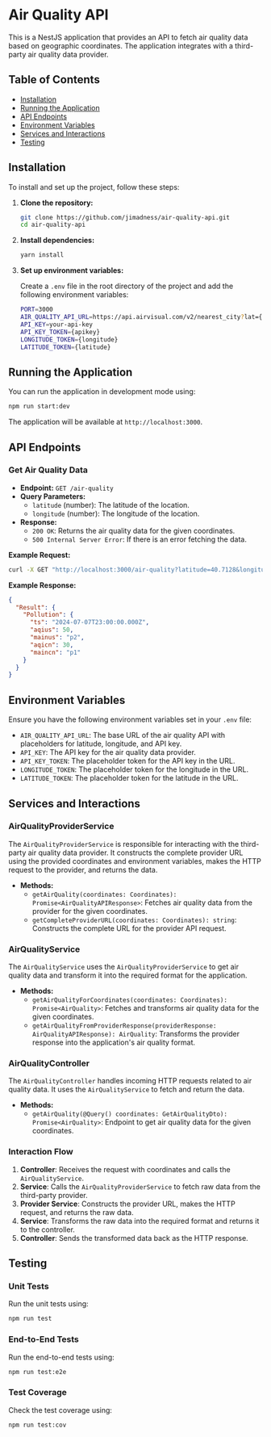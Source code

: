 # Air Quality API

This is a NestJS application that provides an API to fetch air quality data based on geographic coordinates. The application integrates with a third-party air quality data provider.

## Table of Contents

- [Installation](#installation)
- [Running the Application](#running-the-application)
- [API Endpoints](#api-endpoints)
- [Environment Variables](#environment-variables)
- [Services and Interactions](#services-and-interactions)
- [Testing](#testing)

## Installation

To install and set up the project, follow these steps:

1. **Clone the repository:**
    ```sh
    git clone https://github.com/jimadness/air-quality-api.git
    cd air-quality-api
    ```

2. **Install dependencies:**
    ```sh
    yarn install
    ```

3. **Set up environment variables:**

    Create a `.env` file in the root directory of the project and add the following environment variables:

    ```sh
    PORT=3000
    AIR_QUALITY_API_URL=https://api.airvisual.com/v2/nearest_city?lat={latitude}&lon={longitude}&key={apikey}
    API_KEY=your-api-key
    API_KEY_TOKEN={apikey}
    LONGITUDE_TOKEN={longitude}
    LATITUDE_TOKEN={latitude}
    ```

## Running the Application

You can run the application in development mode using:

```sh
npm run start:dev
```

The application will be available at `http://localhost:3000`.

## API Endpoints

### Get Air Quality Data

- **Endpoint:** `GET /air-quality`
- **Query Parameters:**
    - `latitude` (number): The latitude of the location.
    - `longitude` (number): The longitude of the location.
- **Response:**
    - `200 OK`: Returns the air quality data for the given coordinates.
    - `500 Internal Server Error`: If there is an error fetching the data.

**Example Request:**

```sh
curl -X GET "http://localhost:3000/air-quality?latitude=40.7128&longitude=-74.0060"
```

**Example Response:**

```json
{
  "Result": {
    "Pollution": {
      "ts": "2024-07-07T23:00:00.000Z",
      "aqius": 50,
      "mainus": "p2",
      "aqicn": 30,
      "maincn": "p1"
    }
  }
}
```

## Environment Variables

Ensure you have the following environment variables set in your `.env` file:

- `AIR_QUALITY_API_URL`: The base URL of the air quality API with placeholders for latitude, longitude, and API key.
- `API_KEY`: The API key for the air quality data provider.
- `API_KEY_TOKEN`: The placeholder token for the API key in the URL.
- `LONGITUDE_TOKEN`: The placeholder token for the longitude in the URL.
- `LATITUDE_TOKEN`: The placeholder token for the latitude in the URL.

## Services and Interactions

### AirQualityProviderService

The `AirQualityProviderService` is responsible for interacting with the third-party air quality data provider. It constructs the complete provider URL using the provided coordinates and environment variables, makes the HTTP request to the provider, and returns the data.

- **Methods:**
    - `getAirQuality(coordinates: Coordinates): Promise<AirQualityAPIResponse>`: Fetches air quality data from the provider for the given coordinates.
    - `getCompleteProviderURL(coordinates: Coordinates): string`: Constructs the complete URL for the provider API request.

### AirQualityService

The `AirQualityService` uses the `AirQualityProviderService` to get air quality data and transform it into the required format for the application.

- **Methods:**
    - `getAirQualityForCoordinates(coordinates: Coordinates): Promise<AirQuality>`: Fetches and transforms air quality data for the given coordinates.
    - `getAirQualityFromProviderResponse(providerResponse: AirQualityAPIResponse): AirQuality`: Transforms the provider response into the application's air quality format.

### AirQualityController

The `AirQualityController` handles incoming HTTP requests related to air quality data. It uses the `AirQualityService` to fetch and return the data.

- **Methods:**
    - `getAirQuality(@Query() coordinates: GetAirQualityDto): Promise<AirQuality>`: Endpoint to get air quality data for the given coordinates.

### Interaction Flow

1. **Controller**: Receives the request with coordinates and calls the `AirQualityService`.
2. **Service**: Calls the `AirQualityProviderService` to fetch raw data from the third-party provider.
3. **Provider Service**: Constructs the provider URL, makes the HTTP request, and returns the raw data.
4. **Service**: Transforms the raw data into the required format and returns it to the controller.
5. **Controller**: Sends the transformed data back as the HTTP response.

## Testing

### Unit Tests

Run the unit tests using:

```sh
npm run test
```

### End-to-End Tests

Run the end-to-end tests using:

```sh
npm run test:e2e
```

### Test Coverage

Check the test coverage using:

```sh
npm run test:cov
```
